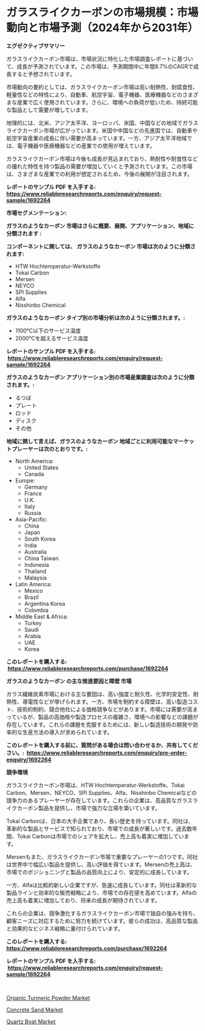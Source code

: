 <p><h1>ガラスライクカーボンの市場規模：市場動向と市場予測（2024年から2031年）</h1></p><p><strong>エグゼクティブサマリー</strong></p>
<p><p>ガラスライクカーボン市場は、市場状況に特化した市場調査レポートに基づいて、成長が予測されています。この市場は、予測期間中に年間8.7%のCAGRで成長すると予想されています。</p><p>市場動向の要約としては、ガラスライクカーボン市場は高い耐熱性、耐腐食性、軽量性などの特性により、自動車、航空宇宙、電子機器、医療機器などのさまざまな産業で広く使用されています。さらに、環境への負荷が低いため、持続可能な製品として需要が増しています。</p><p>地理的には、北米、アジア太平洋、ヨーロッパ、米国、中国などの地域でガラスライクカーボン市場が広がっています。米国や中国などの先進国では、自動車や航空宇宙産業の成長に伴い需要が高まっています。一方、アジア太平洋地域では、電子機器や医療機器などの産業での使用が増えています。</p><p>ガラスライクカーボン市場は今後も成長が見込まれており、熱耐性や耐食性などの優れた特性を持つ製品の需要が増加していくと予測されています。この市場は、さまざまな産業での利用が想定されるため、今後の展開が注目されます。</p></p>
<p><strong>レポートのサンプル PDF を入手する: <a href="https://www.reliableresearchreports.com/enquiry/request-sample/1692264">https://www.reliableresearchreports.com/enquiry/request-sample/1692264</a></strong></p>
<p><strong>市場セグメンテーション:</strong></p>
<p><strong> ガラスのようなカーボン 市場はさらに概要、展開、アプリケーション、地域に分類されます :</strong></p>
<p><strong>コンポーネントに関しては、 ガラスのようなカーボン 市場は次のように分類されます: &nbsp;</strong></p>
<p><ul><li>HTW Hochtemperatur-Werkstoffe</li><li>Tokai Carbon</li><li>Mersen</li><li>NEYCO</li><li>SPI Supplies</li><li>Alfa</li><li>Nisshinbo Chemical</li></ul></p>
<p><strong> ガラスのようなカーボン タイプ別の市場分析は次のように分類されます。:</strong></p>
<p><ul><li>1100℃以下のサービス温度</li><li>2000℃を超えるサービス温度</li></ul></p>
<p><strong>レポートのサンプル PDF を入手する: &nbsp;<a href="https://www.reliableresearchreports.com/enquiry/request-sample/1692264">https://www.reliableresearchreports.com/enquiry/request-sample/1692264</a></strong></p>
<p><strong> ガラスのようなカーボン アプリケーション別の市場産業調査は次のように分類されます。:</strong></p>
<p><ul><li>るつぼ</li><li>プレート</li><li>ロッド</li><li>ディスク</li><li>その他</li></ul></p>
<p><strong>地域に関して言えば、ガラスのようなカーボン 地域ごとに利用可能なマーケットプレーヤーは次のとおりです。:</strong></p>
<p><ul>
    <li>
        North America:
        <ul>
            <li>United States</li>
            <li>Canada</li>
        </ul>
    </li>
    <li>
        Europe:
        <ul>
            <li>Germany</li>
            <li>France</li>
            <li>U.K.</li>
            <li>Italy</li>
            <li>Russia</li>
        </ul>
    </li>
    <li>
        Asia-Pacific:
        <ul>
            <li>China</li>
            <li>Japan</li>
            <li>South Korea</li>
            <li>India</li>
            <li>Australia</li>
            <li>China Taiwan</li>
            <li>Indonesia</li>
            <li>Thailand</li>
            <li>Malaysia</li>
        </ul>
    </li>
    <li>
        Latin America:
        <ul>
            <li>Mexico</li>
            <li>Brazil</li>
            <li>Argentina Korea</li>
            <li>Colombia</li>
        </ul>
    </li>
    <li>
        Middle East & Africa:
        <ul>
            <li>Turkey</li>
            <li>Saudi</li>
            <li>Arabia</li>
            <li>UAE</li>
            <li>Korea</li>
        </ul>
    </li>
    </ul></p>
<p><strong>このレポートを購入する: &nbsp;<a href="https://www.reliableresearchreports.com/purchase/1692264">https://www.reliableresearchreports.com/purchase/1692264</a></strong></p>
<p><strong>ガラスのようなカーボン の主な推進要因と障壁 市場</strong></p>
<p><p>ガラス繊維炭素市場における主な要因は、高い強度と耐久性、化学的安定性、耐熱性、導電性などが挙げられます。一方、市場を制約する障壁は、高い製造コスト、技術的制約、競合他社による価格競争などがあります。市場には需要が高まっているが、製品の高価格や製造プロセスの複雑さ、環境への影響などの課題が存在しています。これらの課題を克服するためには、新しい製造技術の開発や効率的な生産方法の導入が求められています。</p></p>
<p><strong>このレポートを購入する前に、質問がある場合は問い合わせるか、共有してください。:&nbsp; <a href="https://www.reliableresearchreports.com/enquiry/pre-order-enquiry/1692264">https://www.reliableresearchreports.com/enquiry/pre-order-enquiry/1692264</a></strong></p>
<p><strong>競争環境</strong></p>
<p><p>ガラスライクカーボン市場は、HTW Hochtemperatur-Werkstoffe、Tokai Carbon、Mersen、NEYCO、SPI Supplies、Alfa、Nisshinbo Chemicalなどの競争力のあるプレーヤーが存在しています。これらの企業は、高品質なガラスライクカーボン製品を提供し、市場で強力な立場を築いています。</p><p>Tokai Carbonは、日本の大手企業であり、長い歴史を持っています。同社は、革新的な製品とサービスで知られており、市場での成長が著しいです。過去数年間、Tokai Carbonは市場でのシェアを拡大し、売上高も着実に増加しています。</p><p>Mersenもまた、ガラスライクカーボン市場で重要なプレーヤーの1つです。同社は世界中で幅広い製品を提供し、高い評価を得ています。Mersenの売上高は、市場でのポジショニングと製品の品質向上により、安定的に成長しています。</p><p>一方、Alfaは比較的新しい企業ですが、急速に成長しています。同社は革新的な製品ラインと効率的な販売戦略により、市場での存在感を高めています。Alfaの売上高も着実に増加しており、将来の成長が期待されています。</p><p>これらの企業は、競争激化するガラスライクカーボン市場で独自の強みを持ち、顧客ニーズに対応するために努力を続けています。彼らの成功は、高品質な製品と効果的なビジネス戦略に裏付けられています。</p></p>
<p><strong>このレポートを購入する: &nbsp; <a href="https://www.reliableresearchreports.com/purchase/1692264">https://www.reliableresearchreports.com/purchase/1692264</a></strong></p>
<p><strong>レポートのサンプル PDF を入手する: &nbsp;<a href="https://www.reliableresearchreports.com/enquiry/request-sample/1692264">https://www.reliableresearchreports.com/enquiry/request-sample/1692264</a></strong><strong></strong></p>
<p>&nbsp;</p>
<p><p><a href="https://github.com/pgtimber/Market-Research-Report-List-1/blob/main/organic-turmeric-powder-market.md">Organic Turmeric Powder Market</a></p><p><a href="https://github.com/arionmp/Market-Research-Report-List-2/blob/main/concrete-sand-market.md">Concrete Sand Market</a></p><p><a href="https://github.com/markusgodoy/Market-Research-Report-List-2/blob/main/quartz-boat-market.md">Quartz Boat Market</a></p></p>